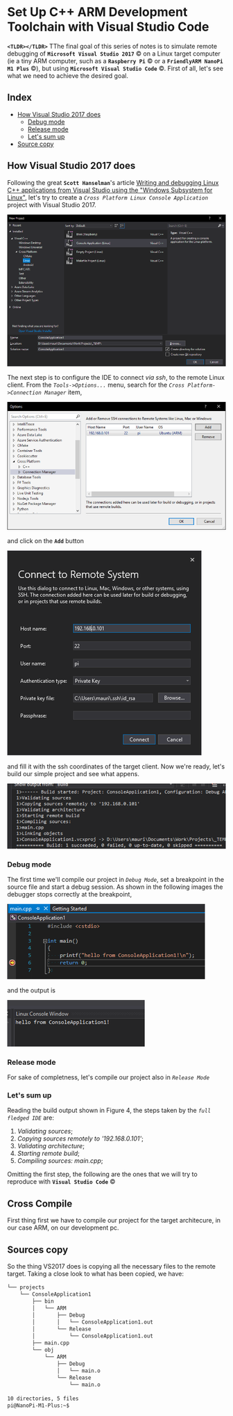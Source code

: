 # Set Up C++ ARM Development Toolchain with Visual Studio Code

**`<TLDR></TLDR>`** TThe final goal of this series of notes is to simulate remote debugging of **`Microsoft Visual Studio 2017`** &copy; on a Linux target computer (ie a tiny ARM computer, such as a **`Raspberry Pi`** &copy; or a **`FriendlyARM NanoPi M1 Plus`** &copy;), but using **`Microsoft Visual Studio Code`** &copy;. First of all, let's see what we need to achieve the desired goal. 

## Index

- [How Visual Studio 2017 does](#how-visual-studio-2017-does)
    - [Debug mode](#debug-mode)
    - [Release mode](#release-mode)
    - [Let's sum up](#let's-sum-up)
- [Source copy](#sources-copy)

## How Visual Studio 2017 does

Following the great **`Scott Hanselman`**'s article [Writing and debugging Linux C++ applications from Visual Studio using the "Windows Subsystem for Linux"](https://www.hanselman.com/blog/WritingAndDebuggingLinuxCApplicationsFromVisualStudioUsingTheWindowsSubsystemForLinux.aspx), let's try to create a *`Cross Platform Linux Console Application`*  project with Visual Studio 2017.

![Figure 1 - New Project](./images/vs-2017-new-prj.png)

The next step is to configure the IDE to connect *via ssh*, to the remote Linux client. From the *`Tools->Options...`* menu, search for the *`Cross Platform->Connection Manager`* item,

![Figure 2 - Connection Manager](./images/vs-2017-conn-mgr.png)

and click on the **`Add`** button

![Figure 3 - Connect to Remote](./images/vs-2017-conn-mgr-conn.png)

and fill it with the ssh coordinates of the target client. Now we're ready, let's build our simple project and see what appens.

![Figure 4 - Build Output](/images/vs-2017-build-output.png)

### Debug mode

The first time we'll compile our project in *`Debug Mode`*, set a breakpoint in the source file and start a debug session. As shown in the following images the debugger stops correctly at the breakpoint, 

![Figure 5 - Breakpoint](./images/vs-2017-main-cpp.png)

and the output is

![Figure 6 - Linux Console](./images/vs-2017-linux-console-window.png)

### Release mode

For sake of completness, let's compile our project also in *`Release Mode`*

### Let's sum up

Reading the build output shown in Figure 4, the steps taken by the *`full fledged IDE`* are:

1. *Validating sources*;
2. *Copying sources remotely to '192.168.0.101'*;
3. *Validating architecture*;
4. *Starting remote build*;
5. *Compiling sources: main.cpp*;

Omitting the first step, the following are the ones that we will try to reproduce with **`Visual Studio Code`** &copy;

## Cross Compile

First thing first we have to compile our project for the target architecure, in our case ARM, on our development pc.

## Sources copy

So the thing VS2017 does is copying all the necessary files to the remote target. Taking a close look to what has been copied, we have:

```
└── projects
    └── ConsoleApplication1
        ├── bin
        │   └── ARM
        │       ├── Debug
        │       │   └── ConsoleApplication1.out
        │       └── Release
        │           └── ConsoleApplication1.out
        ├── main.cpp
        └── obj
            └── ARM
                ├── Debug
                │   └── main.o
                └── Release
                    └── main.o

10 directories, 5 files
pi@NanoPi-M1-Plus:~$
```

